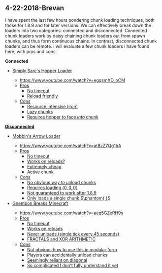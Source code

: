  4-22-2018-Brevan
 -
I have spent the last few hours pondering chunk loading techniques, both those for 1.8.9 and for later versions. We can effectively break down the loaders into two categories: connected and disconnected. Connected chunk loaders work by daisy chaining chunk loaders out from spawn chunks, and thus form continuous chains. In contrast, disconnected chunk loaders can be remote. I will evaluate a few chunk loaders I have found here, with pros and cons.

**Connected**
-  <u>Simply Sarc's Hopper Loader
	- https://www.youtube.com/watch?v=egqsmXD_oCM
	- Pros
		- No timeout
		- Reload friendly
	- Cons
		- Resource intensive (iron)
		- Lazy chunks
		- Requires hopper to face *into* chunk

**Disconnected**
- <u>Mobbin's Arrow Loader
	- https://www.youtube.com/watch?v=atBzZ7Qg1hA
	- Pros
		- No timeout
		- Works on reloads?
		- Extremely cheap
		- Active chunk
	- Cons
		- No obvious way to unload chunks
		- Requires loading $\langle0,0,0\rangle$
		- Not guaranteed to work after 1.8.9
		- Only loads a single chunk
		$\phantom{ }$
- <u>Gnembon Breaks Minecraft
	- https://www.youtube.com/watch?v=aeq5GZxRH9s
	- Pros
		- No timeout
		- Works on reloads
		- Never unloads (single tick every 45 seconds)
		- FRACTALS and XOR ARITHMETIC
	- Cons
		- Not obvious how to use this in modular form
		- Players can accidentally unload chunks
		- Seemingly reliant on diagonal
		- So complicated I don't fully understand it yet
<!--stackedit_data:
eyJoaXN0b3J5IjpbMTM3NTk3MDQzMCw5NTA5ODg3MjVdfQ==
-->